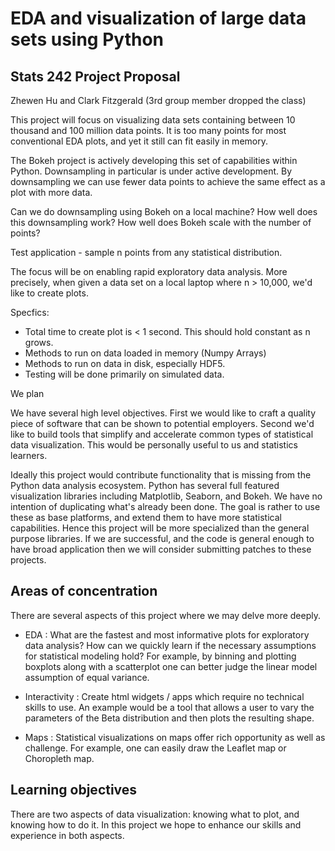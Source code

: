 # EDA and visualization of large data sets using Python

## Stats 242 Project Proposal

Zhewen Hu and Clark Fitzgerald
(3rd group member dropped the class)

This project will focus on visualizing data sets containing between 10 thousand and 100 million
data points. It is too many points for most conventional EDA plots, and yet it
still can fit easily in memory.

The Bokeh project is actively developing this set of capabilities within
Python. Downsampling in particular is under active development.
By downsampling we can use fewer data points to achieve the same effect as a
plot with more data.

Can we do downsampling using Bokeh on a local machine?
How well does this downsampling work?
How well does Bokeh scale with the number of points?

Test application - sample n points from any statistical distribution.

The focus will be on enabling rapid exploratory data analysis.
More precisely, when given a data set on a local laptop where n > 10,000, 
we'd like to create plots.

Specfics: 

- Total time to create plot is < 1 second. This should hold constant as n
  grows.
- Methods to run on data loaded in memory (Numpy Arrays)
- Methods to run on data in disk, especially HDF5.
- Testing will be done primarily on simulated data.


We plan

We have several high level objectives. First we would like to craft
a quality piece of software that can be shown to potential employers.
Second we'd like to build tools that simplify and accelerate common types
of statistical data visualization. This would be personally useful to us and statistics learners. 

Ideally this project would contribute functionality that is missing from the Python data
analysis ecosystem. Python has several full featured visualization
libraries including Matplotlib, Seaborn, and Bokeh. We have no intention of
duplicating what's already been done. The goal is rather to use these as
base platforms, and extend them to have more statistical capabilities.
Hence this project will be more specialized than the general purpose
libraries.
If we are successful, and the code is general enough to have broad
application
then we will consider submitting patches to these projects.

## Areas of concentration

There are several aspects of this project where we may delve more deeply.

- EDA : What are the fastest and most informative plots for exploratory
  data analysis? How can we quickly learn if the necessary assumptions for
statistical modeling hold? For example, by binning and plotting boxplots along
with a scatterplot one can better judge the linear model assumption of
equal variance. 

- Interactivity : Create html widgets / apps which require no technical
  skills to use. An example would be a tool that allows a user to vary the
  parameters of the Beta distribution and then plots the resulting shape. 

- Maps : Statistical visualizations on maps offer rich opportunity as well
  as challenge. For example, one can easily draw the Leaflet map or Choropleth map. 

## Learning objectives

There are two aspects of data visualization: knowing what to plot, and
knowing how to do it. In this project we hope to enhance our skills and
experience in both aspects. 
